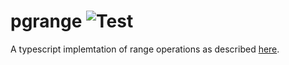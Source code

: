 # pgrange ![Test](https://github.com/qugu2427/pgrange/actions/workflows/test.yml/badge.svg)

A typescript implemtation of range operations as described [here](https://www.postgresql.org/docs/9.3/functions-range.html).
